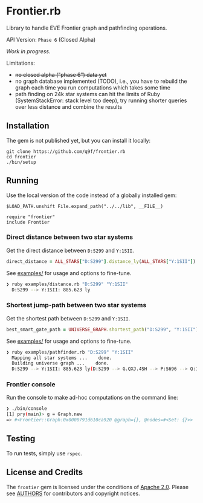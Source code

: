 # Frontier.rb
Library to handle EVE Frontier graph and pathfinding operations.

API Version: `Phase 6` (Closed Alpha)

_Work in progress._

Limitations:
- ~~no closed alpha ("phase 6") data yet~~
- no graph database implemented (TODO), i.e., you have to rebuild the graph each time you run computations which takes some time
- path finding on 24k star systems can hit the limits of Ruby (SystemStackError: stack level too deep), try running shorter queries over less distance and combine the results

## Installation
The gem is not published yet, but you can install it locally:

```
git clone https://github.com/q9f/frontier.rb
cd frontier
./bin/setup
```

## Running
Use the local version of the code instead of a globally installed gem:


```
$LOAD_PATH.unshift File.expand_path("../../lib", __FILE__)

require "frontier"
include Frontier
```

### Direct distance between two star systems
Get the direct distance between `D:S299` and `Y:1SII`.

```ruby
direct_distance = ALL_STARS["D:S299"].distance_ly(ALL_STARS["Y:1SII"])
```

See [examples/](./examples/) for usage and options to fine-tune.

```bash
❯ ruby examples/distance.rb "D:S299" "Y:1SII"
  D:S299 --> Y:1SII: 885.623 ly
```

### Shortest jump-path between two star systems
Get the shortest path between `D:S299` and `Y:1SII`.

```ruby
best_smart_gate_path = UNIVERSE_GRAPH.shortest_path("D:S299", "Y:1SII")
```

See [examples/](./examples/) for usage and options to fine-tune.

```bash
❯ ruby examples/pathfinder.rb "D:S299" "Y:1SII"
  Mapping all star systems ...    done.
  Building universe graph ...    done.
  D:S299 --> Y:1SII: 885.623 ly(D:S299 --> G.QXJ.4SH --> P:S696 --> Q:1A97 --> J:3K85 --> Y:1SII)
```

### Frontier console

Run the console to make ad-hoc computations on the command line:

```bash
❯ ./bin/console
[1] pry(main)> g = Graph.new
=> #<Frontier::Graph:0x0000791d610ca920 @graph={}, @nodes=#<Set: {}>>
```

## Testing
To run tests, simply use `rspec`.

## License and Credits
The `frontier` gem is licensed under the conditions of [Apache 2.0](./LICENSE.txt). Please see [AUTHORS](./AUTHORS.txt) for contributors and copyright notices.
